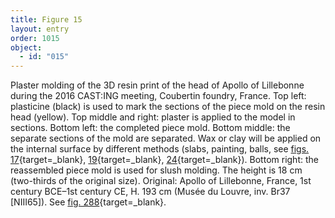 ```yaml
---
title: Figure 15
layout: entry
order: 1015
object:
  - id: "015"
---
```


Plaster molding of the 3D resin print of the head of Apollo of Lillebonne during the 2016 CAST:ING meeting, Coubertin foundry, France. Top left: plasticine (black) is used to mark the sections of the piece mold on the resin head (yellow). Top middle and right: plaster is applied to the model in sections. Bottom left: the completed piece mold. Bottom middle: the separate sections of the mold are separated. Wax or clay will be applied on the internal surface by different methods (slabs, painting, balls, see [figs. 17](/visual-atlas/#fig-017){target=_blank}, [19](/visual-atlas/#fig-019){target=_blank}, [24](/visual-atlas/#fig-024){target=_blank}). Bottom right: the reassembled piece mold is used for slush molding. The height is 18 cm (two-thirds of the original size). Original: Apollo of Lillebonne, France, 1st century BCE–1st century CE, H. 193 cm (Musée du Louvre, inv. Br37 [NIII65]). See [fig. 288](/visual-atlas/#fig-288){target=_blank}.
